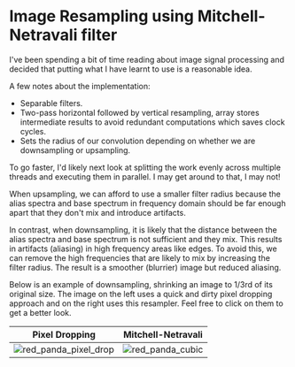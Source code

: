 <h1>Image Resampling using Mitchell-Netravali filter</h1>

<p>I've been spending a bit of time reading about image signal processing and decided that putting what I have learnt to use is a reasonable idea.</p>

A few notes about the implementation:
<p><ul style="padding-left:20px">
  <li>Separable filters.</li>
  <li>Two-pass horizontal followed by vertical resampling, array stores intermediate results to avoid redundant computations which saves clock cycles.</li>
  <li>Sets the radius of our convolution depending on whether we are downsampling or upsampling.</li></ul>
<p>To go faster, I'd likely next look at splitting the work evenly across multiple threads and executing them in parallel. I may get around to that, I may not!</p>

When upsampling, we can afford to use a smaller filter radius because the alias spectra and base spectrum in frequency domain should be far enough apart that they don't mix and introduce artifacts. 

In contrast, when downsampling, it is likely that the distance between the alias spectra and base spectrum is not sufficient and they mix. This results in artifacts (aliasing) in high frequency areas like edges. To avoid this, we can remove the high frequencies that are likely to mix by increasing the filter radius. The result is a smoother (blurrier) image but reduced aliasing.

Below is an example of downsampling, shrinking an image to 1/3rd of its original size. The image on the left uses a quick and dirty pixel dropping approach and on the right uses this resampler. Feel free to click on them to get a better look.



Pixel Dropping           |  Mitchell-Netravali
:-------------------------:|:-------------------------:
![red_panda_pixel_drop](https://github.com/user-attachments/assets/89fb5e24-f34c-4066-b1c9-5e64490e14c1)  |   ![red_panda_cubic](https://github.com/user-attachments/assets/d80536ce-2530-4213-9739-4419e81136c5)




